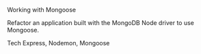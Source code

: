 Working with Mongoose

Refactor an application built with the MongoDB Node driver to use Mongoose.


Tech
Express, Nodemon, Mongoose
